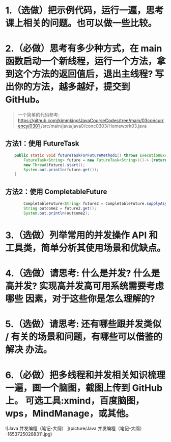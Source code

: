 # 1.（选做）把示例代码，运行一遍，思考课上相关的问题。也可以做一些比较。



# 2.（必做）思考有多少种方式，在 main 函数启动一个新线程，运行一个方法，拿到这个方法的返回值后，退出主线程? 写出你的方法，越多越好，提交到 GitHub。
> 一个简单的代码参考: [ https://github.com/kimmking/JavaCourseCodes/tree/main/03concurrency/0301 ](https://github.com/kimmking/JavaCourseCodes/tree/main/03concurrency/0301)/src/main/java/java0/conc0303/Homework03.java

## 方法1：使用 FutureTask

```java
    public static void futureTaskForFutureMethod1() throws ExecutionException, InterruptedException {
        FutureTask<String> future = new FutureTask<String>(()-> {return "Hello, World";});
        new Thread(future).start();
        System.out.println(future.get());
    }
```

## 方法2：使用 CompletableFuture

```java
        CompletableFuture<String> future2 = CompletableFuture.supplyAsync(()-> {return "Hello, World!";});
        String outcome2 = future2.get();
        System.out.println(outcome2);
```



# 3.（选做）列举常用的并发操作 API 和工具类，简单分析其使用场景和优缺点。



# 4.（选做）请思考: 什么是并发? 什么是高并发? 实现高并发高可用系统需要考虑哪些 因素，对于这些你是怎么理解的?



# 5.（选做）请思考: 还有哪些跟并发类似 / 有关的场景和问题，有哪些可以借鉴的解决 办法。



# 6.（必做）把多线程和并发相关知识梳理一遍，画一个脑图，截图上传到 GitHub 上。 可选工具:xmind，百度脑图，wps，MindManage，或其他。

![Java 并发编程（笔记-大纲） ](picture/Java 并发编程（笔记-大纲） -16537250288311.jpg)